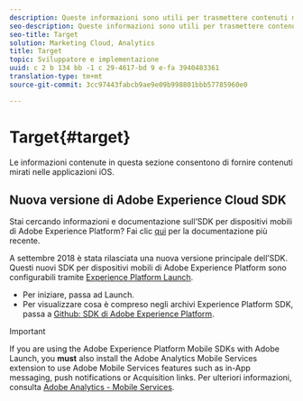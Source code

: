 ```yaml
---
description: Queste informazioni sono utili per trasmettere contenuti mirati nelle applicazioni iOS.
seo-description: Queste informazioni sono utili per trasmettere contenuti mirati nelle applicazioni iOS.
seo-title: Target
solution: Marketing Cloud, Analytics
title: Target
topic: Sviluppatore e implementazione
uuid: c 2 b 134 bb -1 c 29-4617-bd 9 e-fa 3940483361
translation-type: tm+mt
source-git-commit: 3cc97443fabcb9ae9e09b998801bbb57785960e0

---
```



# Target{#target}

Le informazioni contenute in questa sezione consentono di fornire contenuti mirati nelle applicazioni iOS.

## Nuova versione di Adobe Experience Cloud SDK

Stai cercando informazioni e documentazione sull’SDK per dispositivi mobili di Adobe Experience Platform? Fai clic [qui](https://aep-sdks.gitbook.io/docs/) per la documentazione più recente.

A settembre 2018 è stata rilasciata una nuova versione principale dell’SDK. Questi nuovi SDK per dispositivi mobili di Adobe Experience Platform sono configurabili tramite [Experience Platform Launch](https://www.adobe.com/experience-platform/launch.html).

* Per iniziare, passa ad Launch.
* Per visualizzare cosa è compreso negli archivi Experience Platform SDK, passa a [Github: SDK di Adobe Experience Platform](https://github.com/Adobe-Marketing-Cloud/acp-sdks).

>[!IMPORTANT]
>
> If you are using the Adobe Experience Platform Mobile SDKs with Adobe Launch, you **must** also install the Adobe Analytics Mobile Services extension to use Adobe Mobile Services features such as in-App messaging, push notifications or Acquisition links. Per ulteriori informazioni, consulta [Adobe Analytics - Mobile Services](https://aep-sdks.gitbook.io/docs/using-mobile-extensions/adobe-analytics-mobile-services).
